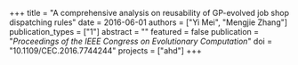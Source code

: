 +++
title = "A comprehensive analysis on reusability of GP-evolved job shop dispatching rules"
date = 2016-06-01
authors = ["Yi Mei", "Mengjie Zhang"]
publication_types = ["1"]
abstract = ""
featured = false
publication = "*Proceedings of the IEEE Congress on Evolutionary Computation*"
doi = "10.1109/CEC.2016.7744244"
projects = ["ahd"]
+++

